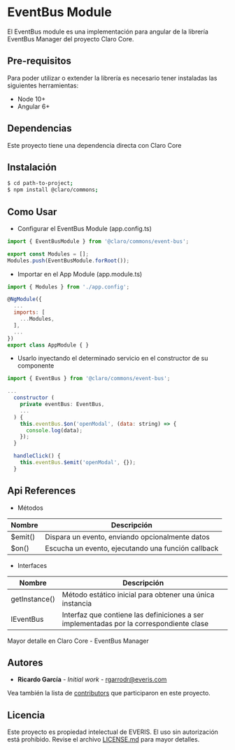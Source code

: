 # EventBus Module

El EventBus module es una implementación para angular de la librería EventBus Manager del proyecto Claro Core.


## Pre-requisitos
Para poder utilizar o extender la librería es necesario tener instaladas las siguientes herramientas:
* Node 10+
* Angular 6+


## Dependencias
Este proyecto tiene una dependencia directa con Claro Core


## Instalación
```bash
$ cd path-to-project;
$ npm install @claro/commons;
```


## Como Usar

* Configurar el EventBus Module (app.config.ts)

````javascript
import { EventBusModule } from '@claro/commons/event-bus';

export const Modules = [];
Modules.push(EventBusModule.forRoot());
````

* Importar en el App Module (app.module.ts)

````javascript
import { Modules } from './app.config';

@NgModule({
  ...
  imports: [
    ...Modules,
  ],
  ...
})
export class AppModule { }
````

* Usarlo inyectando el determinado servicio en el constructor de su componente

````javascript
import { EventBus } from '@claro/commons/event-bus';

...
  constructor (
    private eventBus: EventBus,
    ...
  ) {
    this.eventBus.$on('openModal', (data: string) => {
      console.log(data);
    });
  }

  handleClick() {
    this.eventBus.$emit('openModal', {});
  }
````


## Api References

* Métodos

| Nombre | Descripción |
|--------|-------------|
| $emit() | Dispara un evento, enviando opcionalmente datos  |
| $on() | Escucha un evento, ejecutando una función callback |

* Interfaces

| Nombre | Descripción |
|--------|-------------|
| getInstance() | Método estático inicial para obtener una única instancia |
| IEventBus | Interfaz que contiene las definiciones a ser implementadas por la correspondiente clase |

Mayor detalle en Claro Core - EventBus Manager


## Autores
* **Ricardo García** - *Initial work* - [rgarrodr@everis.com](rgarrodr@everis.com)

Vea también la lista de [contributors]() que participaron en este proyecto.


## Licencia
Este proyecto es propiedad intelectual de EVERIS. El uso sin autorización está prohibido. Revise el archivo [LICENSE.md]() para mayor detalles.
